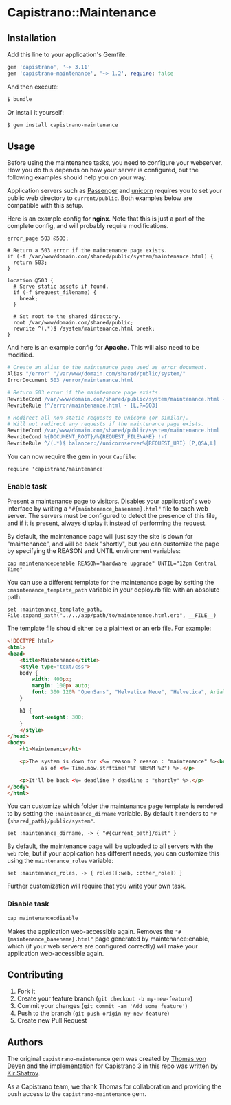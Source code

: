 # Capistrano::Maintenance

## Installation

Add this line to your application's Gemfile:

``` ruby
gem 'capistrano', '~> 3.11'
gem 'capistrano-maintenance', '~> 1.2', require: false
```

And then execute:

``` bash
$ bundle
```

Or install it yourself:

``` bash
$ gem install capistrano-maintenance
```

## Usage

Before using the maintenance tasks, you need to configure your webserver. How you do this depends on how your server is configured, but the following examples should help you on your way.

Application servers such as [Passenger](https://www.phusionpassenger.com) and [unicorn](http://unicorn.bogomips.org) requires you to set your public web directory to `current/public`. Both examples below are compatible with this setup.

Here is an example config for **nginx**. Note that this is just a part of the complete config, and will probably require modifications.

``` nginx
error_page 503 @503;

# Return a 503 error if the maintenance page exists.
if (-f /var/www/domain.com/shared/public/system/maintenance.html) {
  return 503;
}

location @503 {
  # Serve static assets if found.
  if (-f $request_filename) {
    break;
  }

  # Set root to the shared directory.
  root /var/www/domain.com/shared/public;
  rewrite ^(.*)$ /system/maintenance.html break;
}
```

And here is an example config for **Apache**. This will also need to be modified.

``` apache
# Create an alias to the maintenance page used as error document.
Alias "/error" "/var/www/domain.com/shared/public/system/"
ErrorDocument 503 /error/maintenance.html

# Return 503 error if the maintenance page exists.
RewriteCond /var/www/domain.com/shared/public/system/maintenance.html -f
RewriteRule !^/error/maintenance.html - [L,R=503]

# Redirect all non-static requests to unicorn (or similar).
# Will not redirect any requests if the maintenance page exists.
RewriteCond /var/www/domain.com/shared/public/system/maintenance.html !-f
RewriteCond %{DOCUMENT_ROOT}/%{REQUEST_FILENAME} !-f
RewriteRule ^/(.*)$ balancer://unicornserver%{REQUEST_URI} [P,QSA,L]
```

You can now require the gem in your `Capfile`:

```
require 'capistrano/maintenance'
```

### Enable task

Present a maintenance page to visitors. Disables your application's web interface
by writing a `"#{maintenance_basename}.html"` file to each web server. The
servers must be configured to detect the presence of this file, and if
it is present, always display it instead of performing the request.

By default, the maintenance page will just say the site is down for
"maintenance", and will be back "shortly", but you can customize the
page by specifying the REASON and UNTIL environment variables:

```
cap maintenance:enable REASON="hardware upgrade" UNTIL="12pm Central Time"
```

You can use a different template for the maintenance page by setting the
`:maintenance_template_path` variable in your deploy.rb file with an absolute path.

```
set :maintenance_template_path, File.expand_path("../../app/path/to/maintenance.html.erb", __FILE__)
```

The template file should either be a plaintext or an erb file. For example:

``` html
<!DOCTYPE html>
<html>
<head>
    <title>Maintenance</title>
    <style type="text/css">
    body {
        width: 400px;
        margin: 100px auto;
        font: 300 120% "OpenSans", "Helvetica Neue", "Helvetica", Arial, Verdana, sans-serif;
    }

    h1 {
        font-weight: 300;
    }
    </style>
</head>
<body>
    <h1>Maintenance</h1>

    <p>The system is down for <%= reason ? reason : "maintenance" %><br>
           as of <%= Time.now.strftime("%F %H:%M %Z") %>.</p>

    <p>It'll be back <%= deadline ? deadline : "shortly" %>.</p>
</body>
</html>
```

You can customize which folder the maintenance page template is rendered to by
setting the `:maintenance_dirname` variable. By default it renders to
`"#{shared_path}/public/system"`.

```
set :maintenance_dirname, -> { "#{current_path}/dist" }
```

By default, the maintenance page will be uploaded to all servers with the `web` role,
but if your application has different needs, you can customize this using the
`maintenance_roles` variable:

```
set :maintenance_roles, -> { roles([:web, :other_role]) }
```

Further customization will require that you write your own task.

### Disable task

``` bash
cap maintenance:disable
```

Makes the application web-accessible again. Removes the
`"#{maintenance_basename}.html"` page generated by maintenance:enable, which (if your
web servers are configured correctly) will make your application web-accessible again.

## Contributing

1. Fork it
2. Create your feature branch (`git checkout -b my-new-feature`)
3. Commit your changes (`git commit -am 'Add some feature'`)
4. Push to the branch (`git push origin my-new-feature`)
5. Create new Pull Request

## Authors

The original `capistrano-maintenance` gem was created by [Thomas von Deyen](https://github.com/tvdeyen) and the implementation for Capistrano 3 in this repo was written by [Kir Shatrov](https://github.com/kirs).

As a Capistrano team, we thank Thomas for collaboration and providing the push access to the `capistrano-maintenance` gem.
